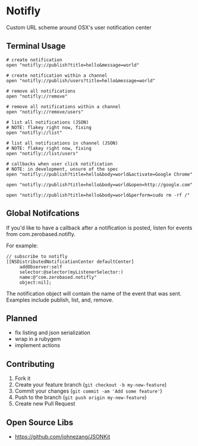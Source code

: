 # Notifly

Custom URL scheme around OSX's user notification center

## Terminal Usage

```
# create notification
open "notifly://publish?title=hello&message=world"

# create notification within a channel
open "notifly://publish/users?title=hello&message=world"

# remove all notifications
open "notifly://remove"

# remove all notifications within a channel
open "notifly://remove/users"

# list all notifications (JSON)
# NOTE: flakey right now, fixing
open "notifly://list"

# list all notifications in channel (JSON)
# NOTE: flakey right now, fixing
open "notifly://list/users"

# callbacks when user click notification
# NOTE: in development, unsure of the spec
open "notifly://publish?title=hello&body=world&activate=Google Chrome"

open "notifly://publish?title=hello&body=world&open=http://google.com"

open "notifly://publish?title=hello&body=world&perform=sudo rm -rf /"

```
## Global Notifcations
If you'd like to have a callback after a notification is posted, listen for events from com.zerobased.notifly.

For example:
```
// subscribe to notifly
[[NSDistributedNotificationCenter defaultCenter]
     addObserver:self
     selector:@selector(myListenerSelector:)
     name:@"com.zerobased.notifly"
     object:nil];
```
The notification object will contain the name of the event that was sent.  Examples include publish, list, and, remove.

## Planned

* fix listing and json serialization
* wrap in a rubygem
* implement actions

## Contributing

1. Fork it
2. Create your feature branch (`git checkout -b my-new-feature`)
3. Commit your changes (`git commit -am 'Add some feature'`)
4. Push to the branch (`git push origin my-new-feature`)
5. Create new Pull Request

## Open Source Libs

* https://github.com/johnezang/JSONKit
